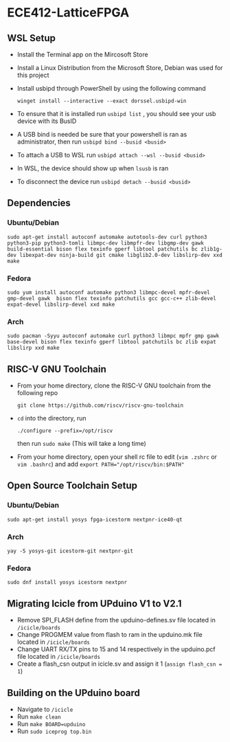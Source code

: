 # ECE412-LatticeFPGA
## WSL Setup
- Install the Terminal app on the Mircosoft Store
- Install a Linux Distribution from the Microsoft Store, Debian was used for this project
- Install usbipd through PowerShell by using the following command
  
  ```
  winget install --interactive --exact dorssel.usbipd-win
  ```
- To ensure that it is installed run `usbipd list` , you should see your usb device with its BusID 
- A USB bind is needed be sure that your powershell is ran as administrator, then run `usbipd bind --busid <busid>`
- To attach a USB to WSL run `usbipd attach --wsl --busid <busid>`
- In WSL, the device should show up when `lsusb` is ran
- To disconnect the device run `usbipd detach --busid <busid>`

## Dependencies
### Ubuntu/Debian
```
sudo apt-get install autoconf automake autotools-dev curl python3 python3-pip python3-tomli libmpc-dev libmpfr-dev libgmp-dev gawk build-essential bison flex texinfo gperf libtool patchutils bc zlib1g-dev libexpat-dev ninja-build git cmake libglib2.0-dev libslirp-dev xxd make
```
### Fedora
```
sudo yum install autoconf automake python3 libmpc-devel mpfr-devel gmp-devel gawk  bison flex texinfo patchutils gcc gcc-c++ zlib-devel expat-devel libslirp-devel xxd make
```
### Arch
```
sudo pacman -Syyu autoconf automake curl python3 libmpc mpfr gmp gawk base-devel bison flex texinfo gperf libtool patchutils bc zlib expat libslirp xxd make
```
## RISC-V GNU Toolchain
- From your home directory, clone the RISC-V GNU toolchain from the following repo 

  ```
  git clone https://github.com/riscv/riscv-gnu-toolchain
  ```
  
- `cd` into the directory, run
  ```
  ./configure --prefix=/opt/riscv
  ```
  then run `sudo make` (This will take a long time)
- From your home directory, open your shell rc file to edit (`vim .zshrc` or `vim .bashrc`) and add `export PATH="/opt/riscv/bin:$PATH"`
  
  
## Open Source Toolchain Setup
### Ubuntu/Debian
```
sudo apt-get install yosys fpga-icestorm nextpnr-ice40-qt
```
### Arch
```
yay -S yosys-git icestorm-git nextpnr-git
```
### Fedora
```
sudo dnf install yosys icestorm nextpnr
```

## Migrating Icicle from UPduino V1 to V2.1
- Remove SPI_FLASH define from the upduino-defines.sv file located in `/icicle/boards`
- Change PROGMEM value from flash to ram in the upduino.mk file located in `/icicle/boards`
- Change UART RX/TX pins to 15 and 14 respectively in the upduino.pcf file located in `/icicle/boards`
- Create a flash_csn output in icicle.sv and assign it 1 (`assign flash_csn = 1`)

## Building on the UPduino board
- Navigate to `/icicle`
- Run `make clean`
- Run `make BOARD=upduino`
- Run `sudo iceprog top.bin`
